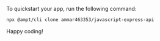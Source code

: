 To quickstart your app, run the following command: 

```bash
npx @ampt/cli clone ammar463353/javascript-express-api
```

Happy coding!